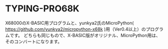 # TYPING-PRO68K
X68000のX-BASIC用プログラムと、yunkya2氏のMicroPython( https://github.com/yunkya2/micropython-x68k )用（Ver0.4以上）のプログラムです。
どちらも同じもので、X-BASIC版がオリジナル、MicroPython用は、そのコンバートになります。

